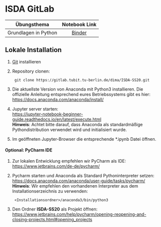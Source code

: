 # ISDA GitLab

| Übungsthema  | Notebook Link |
| ------------- | :-------------: |
| Grundlagen in Python  | [Binder](https://mybinder.org/v2/git/https%3A%2F%2Fgitlab.tubit.tu-berlin.de%2Fdima%2FISDA-SS20.git/master?filepath=01_basics.ipynb)  |

## Lokale Installation

1. [Git](https://git-scm.com/book/en/v2/Getting-Started-Installing-Git) installieren
2. Repository clonen: 

        git clone https://gitlab.tubit.tu-berlin.de/dima/ISDA-SS20.git

3. Die aktuellste Version von Anaconda mit Python3 installieren. Die 
offizielle Anleitung entsprechend eures Betriebssystems gibt es hier:
https://docs.anaconda.com/anaconda/install/

4. Jupyter server starten:  
    https://jupyter-notebook-beginner-guide.readthedocs.io/en/latest/execute.html   
    **Hinweis**: Achtet bitte darauf, dass Anaconda als standardmäßige Pythondistribution verwendet wird und initialisiert wurde. 

5. Im geöffneten Jupyter-Browser die entsprechende *.ipynb Datei öffnen.

#### Optional: PyCharm IDE   

1. Zur lokalen Entwicklung empfehlen wir PyCharm als IDE:   
    https://www.jetbrains.com/de-de/pycharm/

2. Pycharm starten und Anaconda als Standard Pythoninterpreter setzen:   
    https://docs.anaconda.com/anaconda/user-guide/tasks/pycharm/    
    **Hinweis**: Wir empfehlen den vorhandenen Interpreter aus dem Installationserzeichnis zu verwenden:
    
        <Installationsordner>/anaconda3/bin/python3
    
3. Den Ordner **ISDA-SS20** als Projekt öffnen:    
    https://www.jetbrains.com/help/pycharm/opening-reopening-and-closing-projects.html#opening_projects
    

    
   
    
